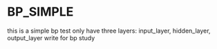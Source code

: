 # BP_SIMPLE

this is a simple bp test
only have three layers: input_layer, hidden_layer, output_layer
write for bp study
